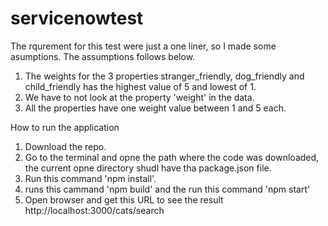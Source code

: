 # servicenowtest
The rqurement for this test were just a one liner, so I made some asumptions. The assumptions follows below.
1. The weights for the 3 properties stranger_friendly, dog_friendly and child_friendly has the highest value of 5 and lowest of 1.
2. We have to not look at the property 'weight' in the data.
3. All the properties have one weight value between 1 and 5 each.



How to run the application
1. Download the repo.
2. Go to the terminal and opne the path where the code was downloaded, the current opne directory shudl have tha package.json file.
3. Run this command 'npm install'.
4. runs this cammand 'npm build' and the run this command 'npm start'
5. Open browser and get this URL to see the result http://localhost:3000/cats/search
